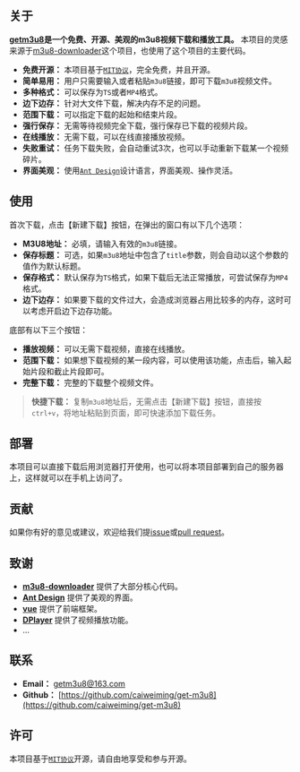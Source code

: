 ## 关于
**[getm3u8](https://getm3u8.com/)是一个免费、开源、美观的m3u8视频下载和播放工具。** 本项目的灵感来源于[m3u8-downloader](https://github.com/Momo707577045/m3u8-downloader)这个项目，也使用了这个项目的主要代码。

* **免费开源：**  本项目基于[`MIT协议`](https://github.com/caiweiming/get-m3u8?tab=MIT-1-ov-file#readme)，完全免费，并且开源。
* **简单易用：**  用户只需要输入或者粘贴`m3u8`链接，即可下载`m3u8`视频文件。
* **多种格式：**  可以保存为`TS`或者`MP4`格式。
* **边下边存：**  针对大文件下载，解决内存不足的问题。
* **范围下载：**  可以指定下载的起始和结束片段。
* **强行保存：**  无需等待视频完全下载，强行保存已下载的视频片段。
* **在线播放：**  无需下载，可以在线直接播放视频。
* **失败重试：**  任务下载失败，会自动重试3次，也可以手动重新下载某一个视频碎片。
* **界面美观：**  使用[`Ant Design`](https://github.com/ant-design/ant-design)设计语言，界面美观、操作灵活。

## 使用
首次下载，点击【新建下载】按钮，在弹出的窗口有以下几个选项：

* **M3U8地址：** 必填，请输入有效的`m3u8`链接。
* **保存标题：** 可选，如果`m3u8`地址中包含了`title`参数，则会自动以这个参数的值作为默认标题。
* **保存格式：** 默认保存为`TS`格式，如果下载后无法正常播放，可尝试保存为`MP4`格式。
* **边下边存：** 如果要下载的文件过大，会造成浏览器占用比较多的内存，这时可以考虑开启边下边存功能。

底部有以下三个按钮：

* **播放视频：** 可以无需下载视频，直接在线播放。
* **范围下载：** 如果想下载视频的某一段内容，可以使用该功能，点击后，输入起始片段和截止片段即可。
* **完整下载：** 完整的下载整个视频文件。

> **快捷下载：** 复制`m3u8`地址后，无需点击【新建下载】按钮，直接按`ctrl+v`，将地址粘贴到页面，即可快速添加下载任务。

## 部署

本项目可以直接下载后用浏览器打开使用，也可以将本项目部署到自己的服务器上，这样就可以在手机上访问了。

## 贡献

如果你有好的意见或建议，欢迎给我们提[issue](https://github.com/caiweiming/get-m3u8)或[pull request](https://github.com/caiweiming/get-m3u8/pulls)。

##  致谢

* **[m3u8-downloader](https://github.com/Momo707577045/m3u8-downloader)** 提供了大部分核心代码。
* **[Ant Design](https://github.com/ant-design/ant-design)** 提供了美观的界面。
* **[vue](https://cn.vuejs.org/)** 提供了前端框架。
* **[DPlayer](https://github.com/DIYgod/DPlayer)** 提供了视频播放功能。
* ...

## 联系

* **Email：** getm3u8@163.com
* **Github：** [https://github.com/caiweiming/get-m3u8](https://github.com/caiweiming/get-m3u8)

## 许可

本项目基于[`MIT协议`](https://github.com/caiweiming/get-m3u8?tab=MIT-1-ov-file#readme)开源，请自由地享受和参与开源。

